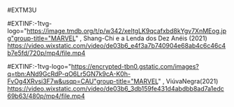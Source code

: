 
#EXTM3U

#EXTINF:-1tvg-logo="https://image.tmdb.org/t/p/w342/xeItgLK9qcafxbd8kYgv7XnMEog.jpg"group-title="MARVEL" , 
Shang-Chi e a Lenda dos Dez Anéis (2021)
https://video.wixstatic.com/video/de03b6_e4f3a7b740904e68ab4c6c46c4b7e5fd/720p/mp4/file.mp4

#EXTINF:-1tvg-logo="https://encrypted-tbn0.gstatic.com/images?q=tbn:ANd9GcRdP-qO6Lr5GN7k9cA-K0h-FvOg4XRvsi3F7w&usqp=CAU"group-title="MARVEL" , 
ViúvaNegra(2021)
https://video.wixstatic.com/video/de03b6_3db159fe431d4abdbb8ad7a1edc69b63/480p/mp4/file.mp4
